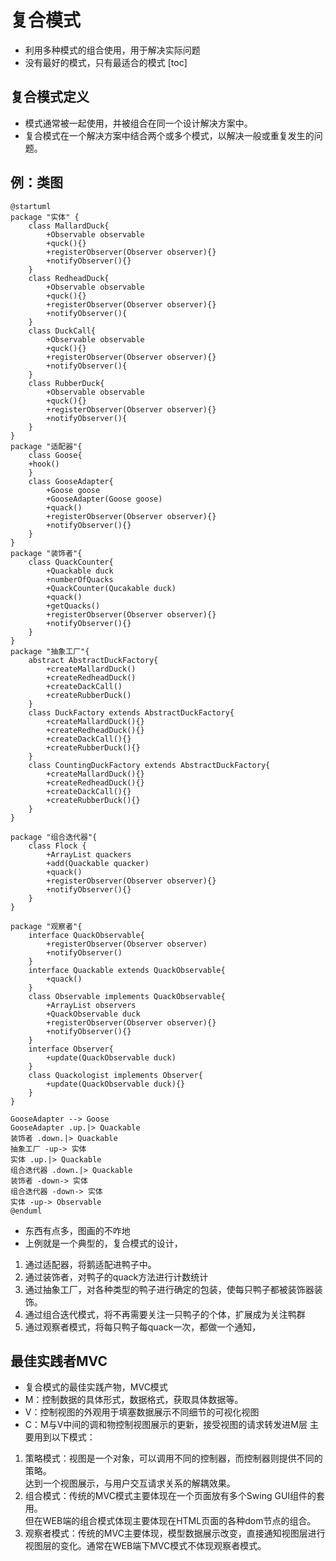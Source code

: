# 复合模式
* 利用多种模式的组合使用，用于解决实际问题
* 没有最好的模式，只有最适合的模式
[toc]

## 复合模式定义
* 模式通常被一起使用，并被组合在同一个设计解决方案中。
* 复合模式在一个解决方案中结合两个或多个模式，以解决一般或重复发生的问题。

## 例：类图
```puml
@startuml
package "实体" {
    class MallardDuck{
        +Observable observable
        +quck(){}
        +registerObserver(Observer observer){}
        +notifyObserver(){}
    }
    class RedheadDuck{
        +Observable observable
        +quck(){}
        +registerObserver(Observer observer){}
        +notifyObserver(){        
    }
    class DuckCall{
        +Observable observable
        +quck(){}
        +registerObserver(Observer observer){}
        +notifyObserver(){
    }
    class RubberDuck{
        +Observable observable
        +quck(){}
        +registerObserver(Observer observer){}
        +notifyObserver(){
    }
}
package "适配器"{
    class Goose{
    +hook()
    }
    class GooseAdapter{
        +Goose goose
        +GooseAdapter(Goose goose)
        +quack()
        +registerObserver(Observer observer){}
        +notifyObserver(){}
    }
}
package "装饰者"{
    class QuackCounter{
        +Quackable duck
        +numberOfQuacks
        +QuackCounter(Qucakable duck)
        +quack()
        +getQuacks()
        +registerObserver(Observer observer){}
        +notifyObserver(){}
    }
}
package "抽象工厂"{
    abstract AbstractDuckFactory{
        +createMallardDuck()
        +createRedheadDuck()
        +createDackCall()
        +createRubberDuck()
    }
    class DuckFactory extends AbstractDuckFactory{
        +createMallardDuck(){}
        +createRedheadDuck(){}
        +createDackCall(){}
        +createRubberDuck(){}
    }
    class CountingDuckFactory extends AbstractDuckFactory{
        +createMallardDuck(){}
        +createRedheadDuck(){}
        +createDackCall(){}
        +createRubberDuck(){}
    }
}

package "组合迭代器"{
    class Flock {
        +ArrayList quackers
        +add(Quackable quacker)
        +quack()
        +registerObserver(Observer observer){}
        +notifyObserver(){}
    }
}

package "观察者"{
    interface QuackObservable{
        +registerObserver(Observer observer)
        +notifyObserver()
    }
    interface Quackable extends QuackObservable{
        +quack()
    }
    class Observable implements QuackObservable{
        +ArrayList observers
        +QuackObservable duck
        +registerObserver(Observer observer){}
        +notifyObserver(){}        
    }
    interface Observer{
        +update(QuackObservable duck)
    }
    class Quackologist implements Observer{
        +update(QuackObservable duck){}
    }
}

GooseAdapter --> Goose
GooseAdapter .up.|> Quackable
装饰者 .down.|> Quackable
抽象工厂 -up-> 实体
实体 .up.|> Quackable
组合迭代器 .down.|> Quackable
装饰者 -down-> 实体
组合迭代器 -down-> 实体
实体 -up-> Observable
@enduml
```
* 东西有点多，图画的不咋地
* 上例就是一个典型的，复合模式的设计，
1. 通过适配器，将鹅适配进鸭子中。
2. 通过装饰者，对鸭子的quack方法进行计数统计
3. 通过抽象工厂，对各种类型的鸭子进行确定的包装，使每只鸭子都被装饰器装饰。
4. 通过组合迭代模式，将不再需要关注一只鸭子的个体，扩展成为关注鸭群
5. 通过观察者模式，将每只鸭子每quack一次，都做一个通知，


## 最佳实践者MVC
* 复合模式的最佳实践产物，MVC模式
* M：控制数据的具体形式，数据格式，获取具体数据等。
* V：控制视图的外观用于填塞数据展示不同细节的可视化视图
* C：M与V中间的调和物控制视图展示的更新，接受视图的请求转发进M层
主要用到以下模式：
1. 策略模式：视图是一个对象，可以调用不同的控制器，而控制器则提供不同的策略。  
达到一个视图展示，与用户交互请求关系的解耦效果。
2. 组合模式：传统的MVC模式主要体现在一个页面放有多个Swing GUI组件的套用。  
但在WEB端的组合模式体现主要体现在HTML页面的各种dom节点的组合。
3. 观察者模式：传统的MVC主要体现，模型数据展示改变，直接通知视图层进行视图层的变化。通常在WEB端下MVC模式不体现观察者模式。